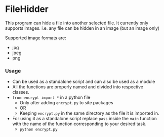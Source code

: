 # FileHidder
This program can hide a file into another selected file.
It currently only supports images. i.e. any file can be hidden in an image (but an image only)

Supported image formats are:
* jpg
* jpeg
* png

### Usage
* Can be used as a standalone script and can also be used as a module
* All the functions are properly named and divided into respective classes.
* `from encrypt import *` in a python file
  * Only after adding `encrypt.py` to site packages
  * OR
  * Keeping `encrypt.py` in the same directory as the file it is imported in.
* For using it as a standalone script replace `pass` inside the `main` function with the name of the function corresponding to your desired task.
  * `python encrypt.py`
